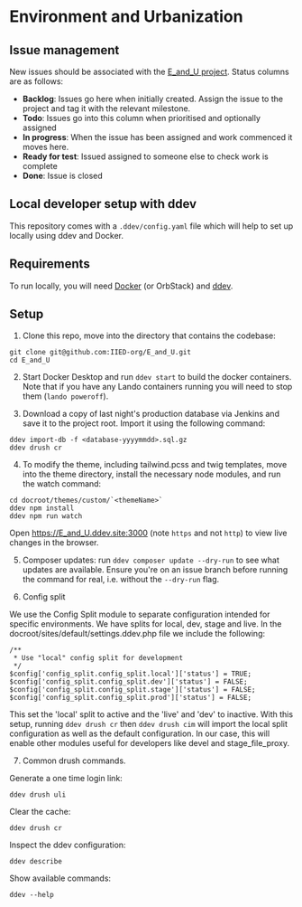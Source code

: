 # Environment and Urbanization

## Issue management
New issues should be associated with the [E_and_U project](https://github.com/orgs/IIED-org/projects/12/views/1). Status columns are as follows:

- **Backlog**: Issues go here when initially created. Assign the issue to the project and tag it with the relevant milestone.
- **Todo**: Issues go into this column when prioritised and optionally assigned
- **In progress**: When the issue has been assigned and work commenced it moves here.
- **Ready for test**: Issued assigned to someone else to check work is complete
- **Done**: Issue is closed

## Local developer setup with ddev

This repository comes with a `.ddev/config.yaml` file which will help to set up locally using ddev and Docker.

## Requirements

To run locally, you will need [Docker](https://www.docker.com/products/docker-desktop/) (or OrbStack) and [ddev](https://ddev.com/get-started/).

## Setup

1. Clone this repo, move into the directory that contains the codebase:

```
git clone git@github.com:IIED-org/E_and_U.git
cd E_and_U
```

2. Start Docker Desktop and run `ddev start` to build the docker containers. Note that if you have any Lando containers running you will need to stop them (`lando poweroff`).

3. Download a copy of last night's production database via Jenkins and save it to the project root. Import it using the following command:

```
ddev import-db -f <database-yyyymmdd>.sql.gz
ddev drush cr
```

4. To modify the theme, including tailwind.pcss and twig templates, move into the theme directory, install the necessary node modules, and run the watch command:

```
cd docroot/themes/custom/`<themeName>`
ddev npm install
ddev npm run watch
```

Open https://E_and_U.ddev.site:3000 (note `https` and not `http`) to view live changes in the browser.

5. Composer updates: run `ddev composer update --dry-run` to see what updates are available. Ensure you're on an issue branch before running the command for real, i.e. without the `--dry-run` flag.

6. Config split

We use the Config Split module to separate configuration intended for
specific environments. We have splits for local, dev, stage and live.
In the docroot/sites/default/settings.ddev.php file we include the
following:

```
/**
 * Use "local" config split for development
 */
$config['config_split.config_split.local']['status'] = TRUE;
$config['config_split.config_split.dev']['status'] = FALSE;
$config['config_split.config_split.stage']['status'] = FALSE;
$config['config_split.config_split.prod']['status'] = FALSE;
```

This set the 'local' split to active and the 'live' and 'dev' to inactive. With
this setup, running `ddev drush cr` then `ddev drush cim` will import the local split configuration as well as the default configuration. In our case, this will enable other modules useful for developers like devel and stage_file_proxy.

7. Common drush commands.

Generate a one time login link:

```
ddev drush uli
```

Clear the cache:

```
ddev drush cr
```

Inspect the ddev configuration:

```
ddev describe
```

Show available commands:

```
ddev --help
```